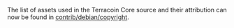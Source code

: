 The list of assets used in the Terracoin Core source and their attribution can now be found in [contrib/debian/copyright](../contrib/debian/copyright).
